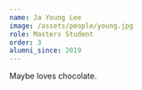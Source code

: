 ```yaml
---
name: Ja Young Lee
image: /assets/people/young.jpg
role: Masters Student
order: 3
alumni_since: 2019
---
```


Maybe loves chocolate.

